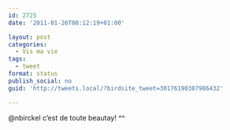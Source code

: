 ```yaml
---
id: 2725
date: '2011-01-26T08:12:19+01:00'

layout: post
categories:
  - Vis ma vie
tags:
  - tweet
format: status
publish_social: no
guid: 'http://tweets.local/?birdsite_tweet=30176190387986432'

---
```


@nbirckel c’est de toute beautay! ^^